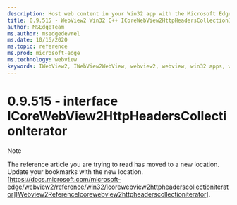 ```yaml
---
description: Host web content in your Win32 app with the Microsoft Edge WebView2 control
title: 0.9.515 - WebView2 Win32 C++ ICoreWebView2HttpHeadersCollectionIterator
author: MSEdgeTeam
ms.author: msedgedevrel
ms.date: 10/16/2020
ms.topic: reference
ms.prod: microsoft-edge
ms.technology: webview
keywords: IWebView2, IWebView2WebView, webview2, webview, win32 apps, win32, edge, ICoreWebView2, ICoreWebView2Controller, browser control, edge html
---
```


# 0.9.515 - interface ICoreWebView2HttpHeadersCollectionIterator 

> [!NOTE]
> The reference article you are trying to read has moved to a new location.  
> Update your bookmarks with the new location.  
> [https://docs.microsoft.com/microsoft-edge/webview2/reference/win32/icorewebview2httpheaderscollectioniterator][Webview2ReferenceIcorewebview2httpheaderscollectioniterator].  

[Webview2ReferenceIcorewebview2httpheaderscollectioniterator]: /microsoft-edge/webview2/reference/win32/icorewebview2httpheaderscollectioniterator "interface ICoreWebView2HttpHeadersCollectionIterator | Microsoft Docs"
